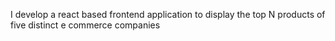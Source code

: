 I develop a react based frontend application to display the top N products of five distinct e commerce companies
